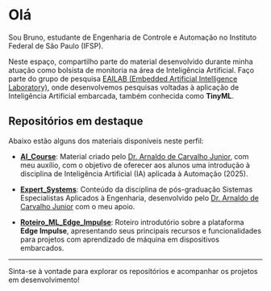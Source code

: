 
# Olá 

Sou Bruno, estudante de Engenharia de Controle e Automação no Instituto Federal de São Paulo (IFSP).

Neste espaço, compartilho parte do material desenvolvido durante minha atuação como bolsista de monitoria na área de Inteligência Artificial. Faço parte do grupo de pesquisa [EAILAB (Embedded Artificial Intelligence Laboratory)](https://github.com/EAILAB-IFSP), onde desenvolvemos pesquisas voltadas à aplicação de Inteligência Artificial embarcada, também conhecida como **TinyML**.

## Repositórios em destaque

Abaixo estão alguns dos materiais disponíveis neste perfil:

- [**AI_Course**](https://brunoalves03.github.io/AI_Course/): Material criado pelo <a href="https://www.linkedin.com/in/arnaldocarvalho/">Dr. Arnaldo de Carvalho Junior</a>, com meu auxílio, com o objetivo de oferecer aos alunos uma introdução à disciplina de Inteligência Artificial (IA) aplicada à Automação (2025).

- [**Expert_Systems**](https://eailab-ifsp.github.io/Expert_Systems/): Conteúdo da disciplina de pós-graduação Sistemas Especialistas Aplicados à Engenharia, desenvolvido pelo <a href="https://www.linkedin.com/in/arnaldocarvalho/">Dr. Arnaldo de Carvalho Junior</a> com o meu apoio.

- [**Roteiro_ML_Edge_Impulse**](https://eailab-ifsp.github.io/Roteiro_ML_Edge_Impulse/): Roteiro introdutório sobre a plataforma **Edge Impulse**, apresentando seus principais recursos e funcionalidades para projetos com aprendizado de máquina em dispositivos embarcados.

---

Sinta-se à vontade para explorar os repositórios e acompanhar os projetos em desenvolvimento!
